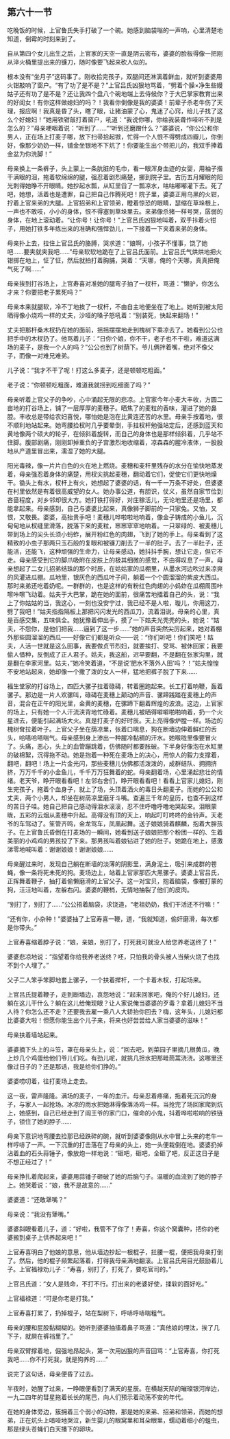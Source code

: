    

## 第六十一节

吃晚饭的时候，上官鲁氏失手打破了一个碗。她感到脑袋嗡的一声响，心里清楚地知道，倒霉的时刻来到了。

自从第四个女儿出生之后，上官家的天空一直是阴云密布，婆婆的脸板得像一把刚从淬火桶里提出来的镰刀，随时像要飞起来砍人似的。

根本没有“坐月子”这码事了。刚收拾完孩子，双腿间还淋漓着鲜血，就听到婆婆用火钳敲响了窗户。“有了功了是不是？”上官吕氏凶狠地骂着，“劈着个臊×净生些嫚姑子还有功了是不是？还让我四个盘八个碗地端上去侍候你？于大巴掌家教育出来的好闺女！有你这样做媳妇的吗？！我看你倒像是我的婆婆！前辈子杀老牛伤了天理，报应啊！我真是昏了头，瞎了眼，让猪油蒙了心，鬼迷了心窍，给儿子找了这么个好媳妇！”她用铁钳敲打着窗户，吼道：“我说你哪，你给我装聋作哑听不到是怎么的？”母亲哽咽着说：“听到了……”“听到还磨蹭什么？”婆婆说，“你公公和你男人，正在场上打麦子哪，放下扫帚拾起锨，忙得一个人恨不得劈成四瓣儿，你倒好，像那少奶奶一样，铺金坐银地不下炕了！你要能生出个带把儿的，我双手捧着金盆为你洗脚！”

母亲换上一条裤子，头上蒙上一条肮脏的毛巾，看一眼浑身血迹的女婴，用袖子揩干满眼的泪，拖着软绵绵的腿，强忍着剧烈痛楚，挪到院子里。古历五月耀眼的阳光刺得她睁不开眼睛。她抄起水瓢，从缸里舀了一瓢凉水，咕咕嘟嘟灌下去。死了吧，她想，活着也是遭罪，自己把自己作腾死吧！院子里，婆婆正用乌黑的火钳，拧着上官来弟的大腿。上官招弟和上官领弟，瞪着惊恐的眼睛，瑟缩在草垛根上，一声也不敢吱，小小的身体，恨不得塞到草垛里去。来弟像杀猪一样号哭，孱弱的身体，在地上滚动着。“让你号！让你号！”上官吕氏凶狠地叫着，双手拤着火钳子，用她打铁多年练出来的准确和强悍劲儿，一下接着一下夹着来弟的身体。

母亲扑上去，拉住上官吕氏的胳膊，哭求道：“娘啊，小孩子不懂事，饶了她吧……要夹就夹我吧……”母亲软软地跪在了上官吕氏面前。上官吕氏气烘烘地把火钳掷在地上，怔了怔，然后就拍打着胸脯，哭着：“天哪，俺的个天哪，真真把俺气死了啊……”

母亲挨到打谷场上，上官寿喜对准她的腿弯子抽了一杈杆，骂道：“懒驴，你怎么才来？你要把老子累死吗？”

母亲本来就腿软，冷不丁地挨了一杈杆，不由自主地便坐在了地上。她听到被太阳晒得像小烧鸡一样的丈夫，沙哑的嗓子怒吼着：“别装死，快起来翻场！”

丈夫把那杆桑木杈扔在她的面前，摇摇摆摆地走到槐树下乘凉去了。她看到公公也把手中的木杈扔了。他骂着儿子：“日你个娘，你不干，老子也不干啦，难道这满场的麦子，是我一个人的吗？”公公也到了树荫下。爷儿俩拌着嘴，绝对不像父子，而像一对难兄难弟。

儿子说：“我才不干了呢！打这么多麦子，还是顿顿吃粗面。”

老子说：“你顿顿吃粗面，难道我就捞到吃细面了吗？”

母亲听着上官父子的争吵，心中涌起无限的悲凉。上官家今年小麦大丰收，方圆二亩地的打谷场上，铺了一层厚厚的麦穗子。晒焦了的麦粒的香味，灌进了她的鼻腔。丰收总是带给农妇喜悦，哪怕她是泡在比黄连还苦的水里。母亲手按着地，很不顺利地站起来。她弯腰捡杈时几乎要晕倒，手拄杈杆勉强站定后，还感到蓝天和黄地像两个硕大的轮子，在倾斜着旋转，而自己的身体也是那样倾斜着，几乎站不住脚。腹部剧痛，刚刚卸掉重负的子宫激烈地收缩着，凉森森的腥冷液体，一股股地从产道里冒出来，濡湿了她的大腿。

阳光毒辣，像一片片白色的火在地上燃烧。麦穗和麦秆里残存的水分在愉快地蒸发着，母亲强忍着身体的痛楚，用杈尖挑起麦穗，翻动着它们，促使它们更快地燥干。锄头上有水，杈杆上有火，她想起了婆婆的话，有一千一万条不好处，但婆婆在村里依然是有着很高威望的女人。她办事公道，有胆识，仗义，虽然自家节俭到吝啬程度，对乡邻却很大方。她打铁打得好，对庄稼活儿，无论地里还是场里，都能拿起来。母亲感到，自己与婆婆比起来，真像狮子脚前的一只家兔。又怕，又恨，又敬畏。婆婆，高抬贵手吧！麦穗儿哗啦啦地响着，像金子铸成的小鱼儿，沉甸甸地从杈缝里滑落，脱落下来的麦粒，窸窸窣窣地响着。一只翠绿的、被麦穗儿带到场上的尖头长须小蚂蚱，展开粉红色的肉翅，飞到了她的手上。母亲看到了这精致的小虫子那两只玉石般的复眼和被镰刀削去了一半的肚子。去了一半肚子，还能活，还能飞，这种顽强的生命力，让母亲感动，她抖抖手腕，想让它走，但它不走。母亲感受到它的脚爪吸附在皮肤上的极其细微的感觉，不由得叹息了一声。母亲想起了二女儿招弟结珠的那个时辰，在姑姑家的瓜棚里，从墨水河边吹过来凉爽的风灌进瓜棚。瓜地里，银灰色的西瓜叶子间，躺着一个个圆溜溜的紫皮大西瓜。那时来弟还吃着奶呢。一群群的，也是这样的有粉红色肉翅的小蚂蚱在瓜棚周围咔嚓咔嚓飞动着。姑夫于大巴掌，跪在她的面前，很痛苦地擂着自己的头，说：“我上了你姑姑的当，我这心，一刻也没安宁过，我已经不是人啦，璇儿，你用这刀，劈了我吧！”姑夫指指隔板上那把闪闪发光的西瓜刀，流着泪说。母亲的心里，真是百感交集，五味俱全。她犹豫着伸出手，摸了一下姑夫光秃秃的头，她说：“姑夫，不怨你，是他们把我……逼到了这一步……”她的声音突然尖厉起来，她对着棚外那些圆溜溜的西瓜——好像它们都是听众——说：“你们听吧！你们笑吧！姑夫，人活一世就是这么回事，我要做贞节烈妇，就要挨打、受骂、被休回家；我要偷人借种，反倒成了正人君子。姑夫，我这船，迟早要翻，不是翻在张家沟里，就是翻在李家河里。姑夫，”她冷笑着道，“不是说‘肥水不落外人田’吗？！”姑夫惶惶不安地站起来，她却像一个撒了泼的女人一样，猛地把裤子脱了下来……

福生堂家的打谷场上，四匹大骡子拉着碌碡，转着圈跑起来。长工打着响鞭，轰着骡子。那边是一片人欢骡叫，碌碡在麦穗上颠动的声音、骡蹄践踏在麦穗上的声音，混合在正午的阳光里，金黄的麦穗，在骡蹄下翻着辉煌的波浪。这边，上官家的场上，只有她一个人汗流浃背地忙碌着。麦穗儿被晒得噼噼啪啪响着，扔一个火星进去，便能引起满场大火。真是打麦子的好时辰。天上亮得像炉膛一样。场边的槐树耷拉着叶子。上官父子坐在荫凉里，张着口喘息，狗在断墙边伸着鲜红的舌头，哈嗒哈嗒喘气。母亲感到身上渗出一种腥冷黏稠的汗水。她喉咙里像要冒火了。头痛，恶心，头上的血管蹦跳着，仿佛随时都要胀破。下半身好像泡在水缸里的破棉絮，沉得拖不动。她是抱着一种死在麦场上的决心，用惊人的毅力支撑着，翻吧，翻吧！场上一片金光闪，那些麦穗儿仿佛都活泼泼的，成群结队、拥拥挤挤，万万千千的小金鱼儿，千千万万狂舞着的蛇。母亲翻着场，心里涌起悲壮的情绪。老天爷，睁开眼看看吧！左邻右舍们，睁开眼看看吧！看看上官家儿媳妇，刚生完孩子，拖着个血身子，就上了场，头顶着洒火的毒日头翻麦子。而她的公公和丈夫，两个小男人，却坐在树荫凉里磨牙斗嘴。查遍三千年的皇历，也查不到这样的苦日子哇。她自己把自己感动得泪水滚滚，忍不住呼噜呼噜地哭起来。泪眼蒙眬，五彩的云烟从麦穗中升起。高得没有顶的天上，响起叮叮咚咚的金铃声。天老爷的车驾动了。笙管齐鸣，金龙驾车，凤凰起舞。送子娘娘骑着麒麟，抱着大胖孩子。在上官鲁氏昏倒在打麦场的一瞬间，她看到送子娘娘把那个粉团一样的、生着美丽的小鸡鸡的男孩投了下来。那男孩叫着娘钻进了她的肚子。她跪在地上，感激涕零地喊叫着：谢谢娘娘！谢谢娘娘……

母亲醒过来时，发现自己躺在断墙的淡薄的阴影里，满身泥土，吸引来成群的苍蝇，像一条将死未死的狗。麦场边上，站着上官家那匹大黑骡子。婆婆上官吕氏，正挥舞着鞭子，抽打着偷懒磨滑的上官父子。这一对宝贝，抱着脑袋，像被打蒙的狗，汪汪地叫着，左躲右闪。婆婆的鞭梢，无情地抽裂了他们的皮肉。

“别打了，别打了……”公公捂着脑袋，求饶道，“老祖奶奶，我们干活还不行嘛！”

“还有你，小杂种！”婆婆抽了上官寿喜一鞭，道，“我就知道，偷奸磨滑，每次都是你带头。”

上官寿喜缩着脖子说：“娘，亲娘，别打了，打死我可就没人给您养老送终了！”

婆婆悲凉地说：“指望着你给我养老送终？呸，只怕我的骨头被人当柴火烧了也找不到个人埋了。”

父子二人笨手笨脚地套上骡子，一个扶着撵杆，一个卡着木杈，打起场来。

上官吕氏提着鞭子，走到断墙边，哀怨地说：“起来回家吧，俺的个好儿媳妇，还躺在这儿干什么？躺在这儿给俺现眼？让人家说俺当婆婆的歹毒？拿着儿媳妇不当人待？你怎么还不走？还要我去雇一乘八人大轿抬你回去？嗨，这年头，儿媳妇都比婆婆大啦！但愿你能生出个儿子来，将来也好尝尝给人家当婆婆的滋味！”

母亲扶着墙站起来。

婆婆摘下头上的斗笠，罩在母亲头上，说：“回去吧，到菜园子里摘几根黄瓜，晚上炒几个鸡蛋给他们爷儿们吃。有劲儿呢，就挑几担水把那畦茼蒿浇浇。这哪里还像过日子的？还是那话，我是给你们挣的。”

婆婆唠叨着，往打麦场上走去。

这一夜，雷声隆隆。满场的麦子，一年的血汗。母亲忍着疼痛，拖着死沉沉的身子，与家人一起抢场。冰凉的雨水把她淋得像落汤鸡一样。当抢完了场回家爬到炕上，她感到，自己已经走到了阎王爷的家门口，催命的小鬼，抖着哗啦啦响的铁链子，锁住了她的脖子……

母亲下意识地弯腰去捡那已经跌碎的碗，就听到婆婆像刚从水中冒上头来的老牛一样哼哧了一声。一下沉重的打击落在了母亲的头上，她一头便栽倒在地。婆婆扔掉沾着血的石头蒜锤子，像放炮一样地说：“砸吧，砸吧，全砸了吧，反正这日子是不想正经过了！”

母亲挣扎着爬起来，婆婆用蒜锤子砸破了她的后脑勺子。温暖的血流到了她的脖子上。她哭着说：“娘，我不是故意的……”

婆婆道：“还敢犟嘴？”

母亲说：“我没有犟嘴。”

婆婆斜眼看着儿子，道：“好啦，我管不了你了！寿喜，你这个窝囊种，把你的老婆搬到桌子上供养起来吧！”

上官寿喜明白了他娘的意思，他从墙边抄起一根棍子，拦腰一棍，便把我母亲打倒了。然后，他的棍子频繁起落着，打得我母亲满地翻滚。上官吕氏用目光鼓励着儿子。上官福禄劝儿子：“寿喜，别打了，打死了，要吃官司的。”

上官吕氏道：“女人是贱命，不打不行。打出来的老婆好使，揉软的面好吃。”

上官福禄道：“可是你老是打我。”

上官寿喜打累了，扔掉棍子，站在梨树下，呼哧呼哧喘粗气。

母亲的腰和屁股黏糊糊的。她听到婆婆抽搐着鼻子骂道：“真他娘的埋汰，挨了几下子，就屙在裤裆里了。”

母亲双臂撑着地，倔强地昂起头，第一次用凶狠的声音回骂：“上官寿喜，你打死我吧……你不打死我，就是狗养的……”

说完了这句话，母亲便昏了过去。

半夜时，她醒了过来，一睁眼便看到了满天的星辰。在横越天际的璀璨银河岸边，一九二四年的彗星拖着长长的尾巴，向人们预示着动荡不安的年代。

在她的身体旁边，簇拥着三个弱小的动物，那是她的来弟、招弟和领弟，而她的想弟，正在炕头上喑哑地哭泣，新生婴儿的眼窝里和耳朵眼里，蠕动着细小的蛆虫，那是绿头苍蝇们白天播下的卵块。